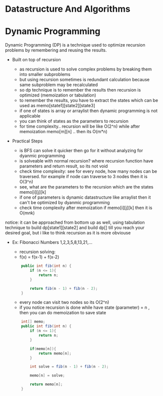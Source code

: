# Datastructure And Algorithms




# Dynamic Programming

Dynamic Programming (DP) is a technique used to optimize recursion problems by remembering and reusing the results.

- Built on top of recursion
    - as recursion is used to solve complex problems by breaking them into smaller subproblems
    - but using recursion sometimes is redundant calculation because same subproblem may be recalculated
    - so dp technique is to remember the results then recursion is optimized (memoization or tabulation)
    - to remember the results, you have to extract the states which can be used as memo[state1][state2][state3]
    - if one of states is array or arraylist then dynamic programming is not applicable
    - you can think of states as the parameters to recursion
    - for time complexity.. recursion will be like O(2^n) while after memoization memo[m][n] .. then its O(m*n)


- Practical Steps
    - is BFS can solve it quicker then go for it without analyzing for dyanmic programming
    - is solveable with normal recursion? where recursion function have parameters and return result, so its not void
    - check time complexity: see for every node, how many nodes can be traversed. for example if node can traverse to 3 nodes then it is O(3^n)
    - see, what are the parameters to the recursion which are the states memo[i][j][k]
    - if one of parameters is dynamic datastructure like arraylist then it can't be optimized by dyanmic programming
    - check time complexity after memoization if memo[i][j][k] then it is O(m*n*k)


notice: it can be approached from bottom up as well, using tabulation technique to build dp[state1][state2] and build dp[] till you reach your desired goal, but i like to think recursion as it is more obviouse

- Ex: Fibonacci Numbers 1,2,3,5,8,13,21,...

    - recursion solving:
    - f(x) = f(x-1) + f(x-2)
    ```java
        public int fib(int n) {
            if (n <= 1){
                return n;
            }

            return fib(n - 1) + fib(n - 2);
        }
    ```
    - every node can visit two nodes so its O(2^n)
    - if you notice recursion is done while have state (parameter) = n , then you can do memoization to save state
    ```java
        int[] memo;
        public int fib(int n) {
            if (n <= 1){
                return n;
            }

            if(memo[n]){
                return memo[n];
            }

            int solve = fib(n - 1) + fib(n - 2);

            memo[n] = solve;

            return memo[n];
        }
    ```